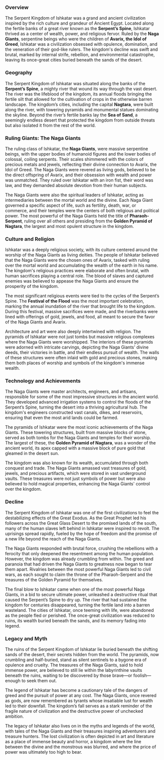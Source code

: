 ### Overview

The Serpent Kingdom of Ishkatar was a grand and ancient civilization inspired by the rich culture and grandeur of Ancient Egypt. Located along the fertile banks of a great river known as the **Serpent’s Spine**, Ishkatar thrived as a center of wealth, power, and religious fervor. Ruled by the **Naga Giants**, serpentine beings who were the children of **Avarix, the Idol of Greed**, Ishkatar was a civilization obsessed with opulence, domination, and the veneration of their god-like rulers. The kingdom's decline was swift and brutal, marked by internal strife, rebellion, and environmental catastrophe, leaving its once-great cities buried beneath the sands of the desert.

### Geography

The Serpent Kingdom of Ishkatar was situated along the banks of the **Serpent’s Spine**, a mighty river that wound its way through the vast desert. The river was the lifeblood of the kingdom, its annual floods bringing the fertile silt that allowed for the cultivation of crops in the otherwise barren landscape. The kingdom’s cities, including the capital **Nagtara**, were built along the river, with towering pyramids and monumental statues dominating the skyline. Beyond the river’s fertile banks lay the **Sea of Sand**, a seemingly endless desert that protected the kingdom from outside threats but also isolated it from the rest of the world.

### Ruling Giants: The Naga Giants

The ruling class of Ishkatar, the **Naga Giants**, were massive serpentine beings, with the upper bodies of humanoid figures and the lower bodies of colossal, coiling serpents. Their scales shimmered with the colors of precious metals and jewels, reflecting their divine connection to Avarix, the Idol of Greed. The Naga Giants were revered as living gods, believed to be the direct offspring of Avarix, and their obsession with wealth and power was unmatched. They ruled over Ishkatar with an iron fist, their word was law, and they demanded absolute devotion from their human subjects.

The Naga Giants were also the spiritual leaders of Ishkatar, acting as intermediaries between the mortal world and the divine. Each Naga Giant governed a specific aspect of life, such as fertility, death, war, or commerce, and their temples were the centers of both religious and political power. The most powerful of the Naga Giants held the title of **Pharaoh-Serpent**, ruling over all others and presiding from the **Golden Pyramid of Nagtara**, the largest and most opulent structure in the kingdom.

### Culture and Religion

Ishkatar was a deeply religious society, with its culture centered around the worship of the Naga Giants as living deities. The people of Ishkatar believed that the Naga Giants were the chosen ones of Avarix, tasked with ruling over the mortal world and accumulating the wealth of the earth in his name. The kingdom's religious practices were elaborate and often brutal, with human sacrifices playing a central role. The blood of slaves and captured enemies was believed to appease the Naga Giants and ensure the prosperity of the kingdom.

The most significant religious events were tied to the cycles of the Serpent’s Spine. The **Festival of the Flood** was the most important celebration, marking the annual inundation of the river that brought life to the kingdom. During this festival, massive sacrifices were made, and the riverbanks were lined with offerings of gold, jewels, and food, all meant to secure the favor of the Naga Giants and Avarix.

Architecture and art were also deeply intertwined with religion. The pyramids of Ishkatar were not just tombs but massive religious complexes where the Naga Giants were worshipped. The interiors of these pyramids were adorned with intricate carvings, depicting the Naga Giants' divine deeds, their victories in battle, and their endless pursuit of wealth. The walls of these structures were often inlaid with gold and precious stones, making them both places of worship and symbols of the kingdom's immense wealth.

### Technology and Achievements

The Naga Giants were master architects, engineers, and artisans, responsible for some of the most impressive structures in the ancient world. They developed advanced irrigation systems to control the floods of the Serpent’s Spine, turning the desert into a thriving agricultural hub. The kingdom's engineers constructed vast canals, dikes, and reservoirs, ensuring that even the most arid lands could be farmed.

The pyramids of Ishkatar were the most iconic achievements of the Naga Giants. These towering structures, built from massive blocks of stone, served as both tombs for the Naga Giants and temples for their worship. The largest of these, the **Golden Pyramid of Nagtara**, was a wonder of the ancient world, its apex capped with a massive block of pure gold that gleamed in the desert sun.

The kingdom was also known for its wealth, accumulated through both conquest and trade. The Naga Giants amassed vast treasures of gold, jewels, and precious artifacts, which were stored in vast underground vaults. These treasures were not just symbols of power but were also believed to hold magical properties, enhancing the Naga Giants' control over the kingdom.

### Decline

The Serpent Kingdom of Ishkatar was one of the first civilizations to feel the destabilizing effects of the Great Exodus. As the Great Prophet led his followers across the Great Glass Desert to the promised lands of the south, many of the human slaves left behind in Ishkatar were inspired to revolt. The uprisings spread rapidly, fueled by the hope of freedom and the promise of a new life beyond the reach of the Naga Giants.

The Naga Giants responded with brutal force, crushing the rebellions with a ferocity that only deepened the resentment among the human population. However, the kingdom was already crumbling from within. The greed and paranoia that had driven the Naga Giants to greatness now began to tear them apart. Rivalries between the most powerful Naga Giants led to civil wars, as each sought to claim the throne of the Pharaoh-Serpent and the treasures of the Golden Pyramid for themselves.

The final blow to Ishkatar came when one of the most powerful Naga Giants, in a bid to secure ultimate power, unleashed a destructive ritual that caused the Serpent’s Spine to dry up. The river that had sustained the kingdom for centuries disappeared, turning the fertile land into a barren wasteland. The cities of Ishkatar, once teeming with life, were abandoned as the people fled or perished. The once-great civilization was reduced to ruins, its wealth buried beneath the sands, and its memory fading into legend.

### Legacy and Myth

The ruins of the Serpent Kingdom of Ishkatar lie buried beneath the shifting sands of the desert, their secrets hidden from the world. The pyramids, now crumbling and half-buried, stand as silent sentinels to a bygone era of opulence and cruelty. The treasures of the Naga Giants, said to hold immense power, are believed to still lie within the labyrinthine vaults beneath the ruins, waiting to be discovered by those brave—or foolish—enough to seek them out.

The legend of Ishkatar has become a cautionary tale of the dangers of greed and the pursuit of power at any cost. The Naga Giants, once revered as gods, are now remembered as tyrants whose insatiable lust for wealth led to their downfall. The kingdom’s fall serves as a stark reminder of the fragile nature of civilization and the destructive power of unchecked ambition.

The legacy of Ishkatar also lives on in the myths and legends of the world, with tales of the Naga Giants and their treasures inspiring adventurers and treasure hunters. The lost civilization is often depicted in art and literature as a place of immense beauty and horror, a kingdom where the line between the divine and the monstrous was blurred, and where the price of power was ultimately too high to bear.